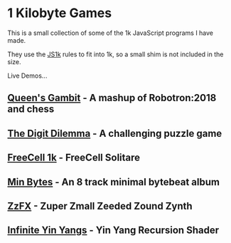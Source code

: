 # 1 Kilobyte Games

This is a small collection of some of the 1k JavaScript programs I have made.

They use the [JS1k](https://js1k.com/) rules to fit into 1k, so a small shim is not included in the size.

Live Demos...

## [Queen's Gambit](https://killedbyapixel.github.io/1k/QueensGambit/index_1k.html) -  A mashup of Robotron:2018 and chess

## [The Digit Dilemma](https://killedbyapixel.github.io/1k/DigitDilemma/index_1k.html) - A challenging puzzle game

## [FreeCell 1k](https://killedbyapixel.github.io/1k/FreeCell1k/index_1k.html) - FreeCell Solitare

## [Min Bytes](https://killedbyapixel.github.io/1k/MinBytes/index_1k.html) - An 8 track minimal bytebeat album

## [ZzFX](https://killedbyapixel.github.io/1k/ZzFX/index_1k.html) - Zuper Zmall Zeeded Zound Zynth

## [Infinite Yin Yangs](https://killedbyapixel.github.io/1k/InfiniteYinYangs/index_1k.html) - Yin Yang Recursion Shader
